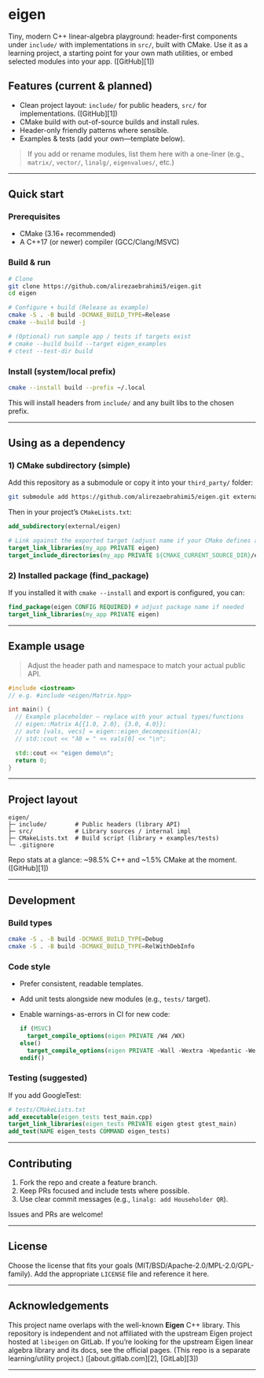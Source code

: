 # eigen

Tiny, modern C++ linear-algebra playground: header-first components under `include/` with implementations in `src/`, built with CMake. Use it as a learning project, a starting point for your own math utilities, or embed selected modules into your app. ([GitHub][1])

## Features (current & planned)

* Clean project layout: `include/` for public headers, `src/` for implementations. ([GitHub][1])
* CMake build with out-of-source builds and install rules.
* Header-only friendly patterns where sensible.
* Examples & tests (add your own—template below).

> If you add or rename modules, list them here with a one-liner (e.g., `matrix/`, `vector/`, `linalg/`, `eigenvalues/`, etc.)

---

## Quick start

### Prerequisites

* CMake (3.16+ recommended)
* A C++17 (or newer) compiler (GCC/Clang/MSVC)

### Build & run

```bash
# Clone
git clone https://github.com/alirezaebrahimi5/eigen.git
cd eigen

# Configure + build (Release as example)
cmake -S . -B build -DCMAKE_BUILD_TYPE=Release
cmake --build build -j

# (Optional) run sample app / tests if targets exist
# cmake --build build --target eigen_examples
# ctest --test-dir build
```

### Install (system/local prefix)

```bash
cmake --install build --prefix ~/.local
```

This will install headers from `include/` and any built libs to the chosen prefix.

---

## Using as a dependency

### 1) CMake subdirectory (simple)

Add this repository as a submodule or copy it into your `third_party/` folder:

```bash
git submodule add https://github.com/alirezaebrahimi5/eigen.git external/eigen
```

Then in your project’s `CMakeLists.txt`:

```cmake
add_subdirectory(external/eigen)

# Link against the exported target (adjust name if your CMake defines a different one)
target_link_libraries(my_app PRIVATE eigen)
target_include_directories(my_app PRIVATE ${CMAKE_CURRENT_SOURCE_DIR}/external/eigen/include)
```

### 2) Installed package (find\_package)

If you installed it with `cmake --install` and export is configured, you can:

```cmake
find_package(eigen CONFIG REQUIRED) # adjust package name if needed
target_link_libraries(my_app PRIVATE eigen)
```

---

## Example usage

> Adjust the header path and namespace to match your actual public API.

```cpp
#include <iostream>
// e.g. #include <eigen/Matrix.hpp>

int main() {
  // Example placeholder – replace with your actual types/functions
  // eigen::Matrix A{{1.0, 2.0}, {3.0, 4.0}};
  // auto [vals, vecs] = eigen::eigen_decomposition(A);
  // std::cout << "λ0 = " << vals[0] << "\n";

  std::cout << "eigen demo\n";
  return 0;
}
```

---

## Project layout

```
eigen/
├─ include/        # Public headers (library API)
├─ src/            # Library sources / internal impl
├─ CMakeLists.txt  # Build script (library + examples/tests)
└─ .gitignore
```

Repo stats at a glance: \~98.5% C++ and \~1.5% CMake at the moment. ([GitHub][1])

---

## Development

### Build types

```bash
cmake -S . -B build -DCMAKE_BUILD_TYPE=Debug
cmake -S . -B build -DCMAKE_BUILD_TYPE=RelWithDebInfo
```

### Code style

* Prefer consistent, readable templates.
* Add unit tests alongside new modules (e.g., `tests/` target).
* Enable warnings-as-errors in CI for new code:

  ```cmake
  if (MSVC)
    target_compile_options(eigen PRIVATE /W4 /WX)
  else()
    target_compile_options(eigen PRIVATE -Wall -Wextra -Wpedantic -Werror)
  endif()
  ```

### Testing (suggested)

If you add GoogleTest:

```cmake
# tests/CMakeLists.txt
add_executable(eigen_tests test_main.cpp)
target_link_libraries(eigen_tests PRIVATE eigen gtest gtest_main)
add_test(NAME eigen_tests COMMAND eigen_tests)
```

---

## Contributing

1. Fork the repo and create a feature branch.
2. Keep PRs focused and include tests where possible.
3. Use clear commit messages (e.g., `linalg: add Householder QR`).

Issues and PRs are welcome!

---

## License

Choose the license that fits your goals (MIT/BSD/Apache-2.0/MPL-2.0/GPL-family). Add the appropriate `LICENSE` file and reference it here.

---

## Acknowledgements

This project name overlaps with the well-known **Eigen** C++ library. This repository is independent and not affiliated with the upstream Eigen project hosted at `libeigen` on GitLab. If you’re looking for the upstream Eigen linear algebra library and its docs, see the official pages. (This repo is a separate learning/utility project.) ([about.gitlab.com][2], [GitLab][3])

---
